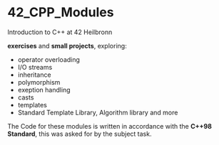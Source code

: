 # 42_CPP_Modules

Introduction to C++ at 42 Heilbronn

<b>exercises</b> and <b>small projects</b>, exploring:
* operator overloading
* I/O streams
* inheritance
* polymorphism
* exeption handling
* casts
* templates
* Standard Template Library, Algorithm library and more

The Code for these modules is written in accordance with the <b>C++98 Standard</b>, this was asked for by the subject task.
